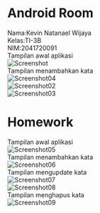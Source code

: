 # Android Room
Nama:Kevin Natanael Wijaya  
Kelas:TI-3B  
NIM:2041720091  
Tampilan awal aplikasi  
![Screenshot](img/1.jpeg)  
Tampilan menambahkan kata  
![Screenshot04](img/4.jpeg)  
![Screenshot02](img/2.jpeg)  
![Screenshot03](img/3.jpeg)  

# Homework
Tampilan awal aplikasi  
![Screenshot05](img/5.jpeg)  
Tampilan menambahkan kata  
![Screenshot06](img/6.jpeg)  
Tampilan mengupdate kata  
![Screenshot07](img/7.jpeg)  
![Screenshot08](img/8.jpeg)  
Tampilan menghapus kata  
![Screenshot09](img/9.jpeg)  
